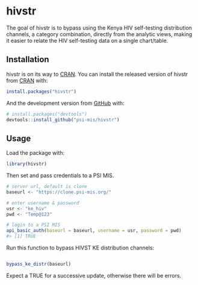 
<!-- README.md is generated from README.Rmd. Please edit that file -->

# hivstr

<!-- badges: start -->

<!-- badges: end -->

The goal of hivstr is to bypass using the Kenya HIV self-testing
distribution channels, a category combination, directly from the
analytic views, making it easier to relate the HIV self-testing data on
a single chart/table.

## Installation

hivstr is on its way to [CRAN](https://CRAN.R-project.org). You can
install the released version of hivstr from
[CRAN](https://CRAN.R-project.org) with:

``` r
install.packages("hivstr")
```

And the development version from [GitHub](https://github.com/) with:

``` r
# install.packages("devtools")
devtools::install_github("psi-mis/hivstr")
```

## Usage

Load the package with:

``` r
library(hivstr)
```

Then set and pass credentials to a PSI MIS.

``` r
# server url, default is clone
baseurl <- "https://clone.psi-mis.org/"

# enter username & password
usr <- "ke_hiv"
pwd <- "Temp@123"

# login to a PSI MIS
api_basic_auth(baseurl = baseurl, username = usr, password = pwd)
#> [1] TRUE
```

Run this function to bypass HIVST KE distribution channels:

``` r

bypass_ke_distr(baseurl)
```

Expect a TRUE for a successive update, otherwise there will be errors.
